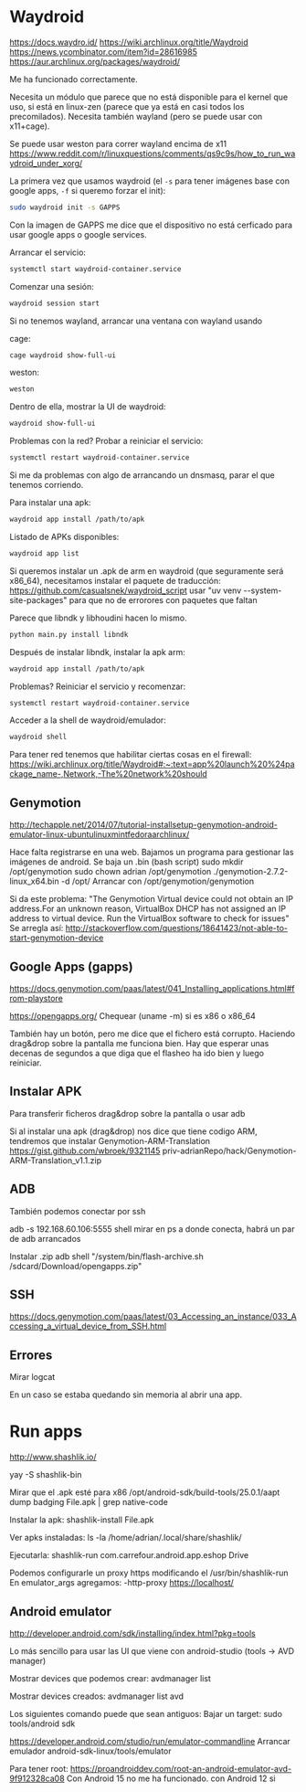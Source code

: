 # Waydroid

<https://docs.waydro.id/>
<https://wiki.archlinux.org/title/Waydroid>
<https://news.ycombinator.com/item?id=28616985>
<https://aur.archlinux.org/packages/waydroid/>

Me ha funcionado correctamente.

Necesita un módulo que parece que no está disponible para el kernel que uso, si está en linux-zen (parece que ya está en casi todos los precomilados).
Necesita también wayland (pero se puede usar con x11+cage).

Se puede usar weston para correr wayland encima de x11
<https://www.reddit.com/r/linuxquestions/comments/qs9c9s/how_to_run_waydroid_under_xorg/>

La primera vez que usamos waydroid (el `-s` para tener imágenes base con google apps, `-f` si queremo forzar el init):

```bash
sudo waydroid init -s GAPPS
```

Con la imagen de GAPPS me dice que el dispositivo no está cerficado para usar google apps o google services.

Arrancar el servicio:

```bash
systemctl start waydroid-container.service
```

Comenzar una sesión:

```bash
waydroid session start
```

Si no tenemos wayland, arrancar una ventana con wayland usando

cage:

```bash
cage waydroid show-full-ui
```

weston:

```bash
weston
```

Dentro de ella, mostrar la UI de waydroid:

```bash
waydroid show-full-ui
```

Problemas con la red? Probar a reiniciar el servicio:

```bash
systemctl restart waydroid-container.service
```

Si me da problemas con algo de arrancando un dnsmasq, parar el que tenemos corriendo.

Para instalar una apk:

```bash
waydroid app install /path/to/apk
```

Listado de APKs disponibles:

```bash
waydroid app list
```

Si queremos instalar un .apk de arm en waydroid (que seguramente será x86_64), necesitamos instalar el paquete de traducción:
<https://github.com/casualsnek/waydroid_script>
usar "uv venv --system-site-packages" para que no de errorores con paquetes que faltan

Parece que libndk y libhoudini hacen lo mismo.

```bash
python main.py install libndk
```

Después de instalar libndk, instalar la apk arm:

```bash
waydroid app install /path/to/apk
```

Problemas? Reiniciar el servicio y recomenzar:

```bash
systemctl restart waydroid-container.service
```

Acceder a la shell de waydroid/emulador:

```bash
waydroid shell
```

Para tener red tenemos que habilitar ciertas cosas en el firewall:
<https://wiki.archlinux.org/title/Waydroid#:~:text=app%20launch%20%24package_name-,Network,-The%20network%20should>

## Genymotion

<http://techapple.net/2014/07/tutorial-installsetup-genymotion-android-emulator-linux-ubuntulinuxmintfedoraarchlinux/>

Hace falta registrarse en una web.
Bajamos un programa para gestionar las imágenes de android.
Se baja un .bin (bash script)
sudo mkdir /opt/genymotion
sudo chown adrian /opt/genymotion
./genymotion-2.7.2-linux_x64.bin -d /opt/
Arrancar con /opt/genymotion/genymotion

Si da este problema:
"The Genymotion Virtual device could not obtain an IP address.For an unknown reason, VirtualBox DHCP has not assigned an IP address to virtual device. Run the VirtualBox software to check for issues"
Se arregla así:
<http://stackoverflow.com/questions/18641423/not-able-to-start-genymotion-device>

## Google Apps (gapps)

<https://docs.genymotion.com/paas/latest/041_Installing_applications.html#from-playstore>

<https://opengapps.org/>
Chequear (uname -m) si es x86 o x86_64

También hay un botón, pero me dice que el fichero está corrupto.
Haciendo drag&drop sobre la pantalla me funciona bien. Hay que esperar unas decenas de segundos a que diga que el flasheo ha ido bien y luego reiniciar.

## Instalar APK

Para transferir ficheros drag&drop sobre la pantalla o usar adb

Si al instalar una apk (drag&drop) nos dice que tiene codigo ARM, tendremos que instalar Genymotion-ARM-Translation
<https://gist.github.com/wbroek/9321145>
priv-adrianRepo/hack/Genymotion-ARM-Translation_v1.1.zip

## ADB

También podemos conectar por ssh

adb -s 192.168.60.106:5555 shell
mirar en ps a donde conecta, habrá un par de adb arrancados

Instalar .zip
adb shell "/system/bin/flash-archive.sh /sdcard/Download/opengapps.zip"

## SSH

<https://docs.genymotion.com/paas/latest/03_Accessing_an_instance/033_Accessing_a_virtual_device_from_SSH.html>

## Errores

Mirar logcat

En un caso se estaba quedando sin memoria al abrir una app.

# Run apps

<http://www.shashlik.io/>

yay -S shashlik-bin

Mirar que el .apk esté para x86
/opt/android-sdk/build-tools/25.0.1/aapt dump badging File.apk | grep native-code

Instalar la apk:
shashlik-install File.apk

Ver apks instaladas:
ls -la /home/adrian/.local/share/shashlik/

Ejecutarla:
shashlik-run com.carrefour.android.app.eshop Drive

Podemos configurarle un proxy https modificando el /usr/bin/shashlik-run
En emulator_args agregamos:
-http-proxy <https://localhost/>

## Android emulator

<http://developer.android.com/sdk/installing/index.html?pkg=tools>

Lo más sencillo para usar las UI que viene con android-studio (tools -> AVD manager)

Mostrar devices que podemos crear:
avdmanager list

Mostrar devices creados:
avdmanager list avd

Los siguientes comando puede que sean antiguos:
Bajar un target:
sudo tools/android sdk

<https://developer.android.com/studio/run/emulator-commandline>
Arrancar emulador
android-sdk-linux/tools/emulator

Para tener root: <https://proandroiddev.com/root-an-android-emulator-avd-9f912328ca08>
Con Android 15 no me ha funcionado.
con Android 12 si
